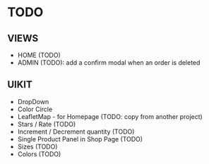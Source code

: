 # TODO

## VIEWS

* HOME (TODO)
* ADMIN (TODO): add a confirm modal when an order is deleted 

## UIKIT

* DropDown
* Color Circle
* LeafletMap - for Homepage (TODO: copy from another project)
* Stars / Rate (TODO)
* Increment / Decrement quantity (TODO)
* Single Product Panel in Shop Page (TODO)
* Sizes (TODO)
* Colors (TODO)

